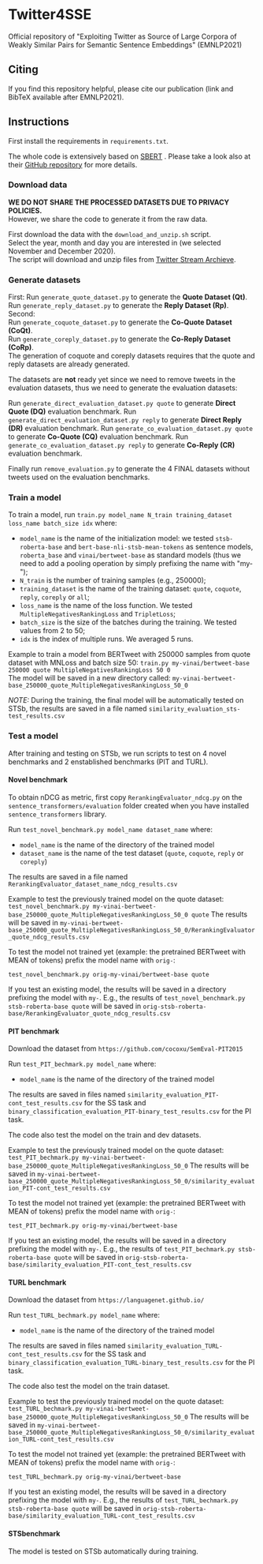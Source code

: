 # Twitter4SSE
Official repository of "Exploiting Twitter as Source of Large Corpora of Weakly Similar Pairs for Semantic Sentence Embeddings" (EMNLP2021)

## Citing 

If you find this repository helpful, please cite our publication (link and BibTeX available after EMNLP2021).

## Instructions

First install the requirements in `requirements.txt`. 

The whole code is extensively based on [SBERT](https://www.sbert.net) . Please take a look also at their [GitHub repository](https://github.com/UKPLab/sentence-transformers) for more details. 

### Download data

**WE DO NOT SHARE THE PROCESSED DATASETS DUE TO PRIVACY POLICIES.**  
However, we share the code to generate it from the raw data. 

First download the data with the `download_and_unzip.sh` script.  
Select the year, month and day you are interested in (we selected November and December 2020).  
The script will download and unzip files from [Twitter Stream Archieve](https://archive.org/details/twitterstream). 

### Generate datasets

First:
Run `generate_quote_dataset.py` to generate the **Quote Dataset (Qt)**.  
Run `generate_reply_dataset.py` to generate the **Reply Dataset (Rp)**.  
Second:  
Run `generate_coquote_dataset.py` to generate the **Co-Quote Dataset (CoQt)**.  
Run `generate_coreply_dataset.py` to generate the **Co-Reply Dataset (CoRp)**.  
The generation of coquote and coreply datasets requires that the quote and reply datasets are already generated.  

The datasets are **not** ready yet since we need to remove tweets in the evaluation datasets, thus we need to generate the evaluation datasets:

Run `generate_direct_evaluation_dataset.py quote` to generate **Direct Quote (DQ)** evaluation benchmark.
Run `generate_direct_evaluation_dataset.py reply` to generate **Direct Reply (DR)** evaluation benchmark.
Run `generate_co_evaluation_dataset.py quote` to generate **Co-Quote (CQ)** evaluation benchmark.
Run `generate_co_evaluation_dataset.py reply` to generate **Co-Reply (CR)** evaluation benchmark.

Finally run `remove_evaluation.py` to generate the 4 FINAL datasets without tweets used on the evaluation benchmarks. 

### Train a model

To train a model, run `train.py model_name N_train training_dataset loss_name batch_size idx` where: 

- `model_name` is the name of the initialization model: we tested `stsb-roberta-base` and `bert-base-nli-stsb-mean-tokens` as sentence models, `roberta_base` and `vinai/bertweet-base` as standard models (thus we need to add a pooling operation by simply prefixing the name with "my-");
- `N_train` is the number of training samples (e.g., 250000);
- `training_dataset` is the name of the training dataset: `quote`, `coquote`, `reply`, `coreply` or `all`;
- `loss_name` is the name of the loss function. We tested `MultipleNegativesRankingLoss` and `TripletLoss`;
- `batch_size` is the size of the batches during the training. We tested values from 2 to 50;
- `idx` is the index of multiple runs. We averaged 5 runs.
 
 
Example to train a model from BERTweet with 250000 samples from quote dataset with MNLoss and batch size 50:
`train.py my-vinai/bertweet-base 250000 quote MultipleNegativesRankingLoss 50 0`  
The model will be saved in a new directory called:
`my-vinai-bertweet-base_250000_quote_MultipleNegativesRankingLoss_50_0`

_NOTE:_ During the training, the final model will be automatically tested on STSb, the results are saved in a file named `similarity_evaluation_sts-test_results.csv`

### Test a model

After training and testing on STSb, we run scripts to test on 4 novel benchmarks and 2 enstablished benchmarks (PIT and TURL). 

#### Novel benchmark

To obtain nDCG as metric, first copy `RerankingEvaluator_ndcg.py` on the `sentence_transformers/evaluation` folder created when you have installed `sentence_transformers` library. 

Run `test_novel_benchmark.py model_name dataset_name` where:

- `model_name` is the name of the directory of the trained model
- `dataset_name` is the name of the test dataset (`quote`, `coquote`, `reply` or `coreply`) 

The results are saved in a file named `RerankingEvaluator_dataset_name_ndcg_results.csv`

Example to test the previously trained model on the quote dataset: 
`test_novel_benchmark.py my-vinai-bertweet-base_250000_quote_MultipleNegativesRankingLoss_50_0 quote`
The results will be saved in `my-vinai-bertweet-base_250000_quote_MultipleNegativesRankingLoss_50_0/RerankingEvaluator_quote_ndcg_results.csv`

To test the model not trained yet (example: the pretrained BERTweet with MEAN of tokens) prefix the model name with `orig-`: 

`test_novel_benchmark.py orig-my-vinai/bertweet-base quote`

If you test an existing model, the results will be saved in a directory prefixing the model with `my-`. E.g., the results of 
`test_novel_benchmark.py stsb-roberta-base quote` 
will be saved in `orig-stsb-roberta-base/RerankingEvaluator_quote_ndcg_results.csv` 

#### PIT benchmark

Download the dataset from `https://github.com/cocoxu/SemEval-PIT2015` 

Run `test_PIT_bechmark.py model_name` where:

- `model_name` is the name of the directory of the trained model

The results are saved in files named 
`similarity_evaluation_PIT-cont_test_results.csv` for the SS task and `binary_classification_evaluation_PIT-binary_test_results.csv` for the PI task. 

The code also test the model on the train and dev datasets. 

Example to test the previously trained model on the quote dataset: 
`test_PIT_bechmark.py my-vinai-bertweet-base_250000_quote_MultipleNegativesRankingLoss_50_0`
The results will be saved in `my-vinai-bertweet-base_250000_quote_MultipleNegativesRankingLoss_50_0/similarity_evaluation_PIT-cont_test_results.csv`

To test the model not trained yet (example: the pretrained BERTweet with MEAN of tokens) prefix the model name with `orig-`: 

`test_PIT_bechmark.py orig-my-vinai/bertweet-base`

If you test an existing model, the results will be saved in a directory prefixing the model with `my-`. E.g., the results of 
`test_PIT_bechmark.py stsb-roberta-base quote` 
will be saved in `orig-stsb-roberta-base/similarity_evaluation_PIT-cont_test_results.csv`

#### TURL benchmark

Download the dataset from `https://languagenet.github.io/`

Run `test_TURL_bechmark.py model_name` where:

- `model_name` is the name of the directory of the trained model

The results are saved in files named 
`similarity_evaluation_TURL-cont_test_results.csv` for the SS task and `binary_classification_evaluation_TURL-binary_test_results.csv` for the PI task. 

The code also test the model on the train dataset. 

Example to test the previously trained model on the quote dataset: 
`test_TURL_bechmark.py my-vinai-bertweet-base_250000_quote_MultipleNegativesRankingLoss_50_0`
The results will be saved in `my-vinai-bertweet-base_250000_quote_MultipleNegativesRankingLoss_50_0/similarity_evaluation_TURL-cont_test_results.csv`

To test the model not trained yet (example: the pretrained BERTweet with MEAN of tokens) prefix the model name with `orig-`: 

`test_TURL_bechmark.py orig-my-vinai/bertweet-base`

If you test an existing model, the results will be saved in a directory prefixing the model with `my-`. E.g., the results of 
`test_TURL_bechmark.py stsb-roberta-base quote` 
will be saved in `orig-stsb-roberta-base/similarity_evaluation_TURL-cont_test_results.csv`

#### STSbenchmark

The model is tested on STSb automatically during training. 


